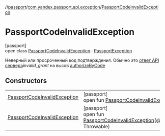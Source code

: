 //[passport](../../../index.md)/[com.yandex.passport.api.exception](../index.md)/[PassportCodeInvalidException](index.md)

# PassportCodeInvalidException

[passport]\
open class [PassportCodeInvalidException](index.md) : [PassportException](../-passport-exception/index.md)

Неверный или просроченный код подтверждения. Обычно это [ответ API сервера](https://tech.yandex.ru/oauth/doc/dg/reference/auto-code-client-docpage/)*invalid_grant* на вызов [authorizeByCode](../../com.yandex.passport.api/-passport-api/authorize-by-code.md)

## Constructors

| | |
|---|---|
| [PassportCodeInvalidException](-passport-code-invalid-exception.md) | [passport]<br>open fun [PassportCodeInvalidException](-passport-code-invalid-exception.md)() |
| [PassportCodeInvalidException](-passport-code-invalid-exception.md) | [passport]<br>open fun [PassportCodeInvalidException](-passport-code-invalid-exception.md)(@NonNullcause: Throwable) |
